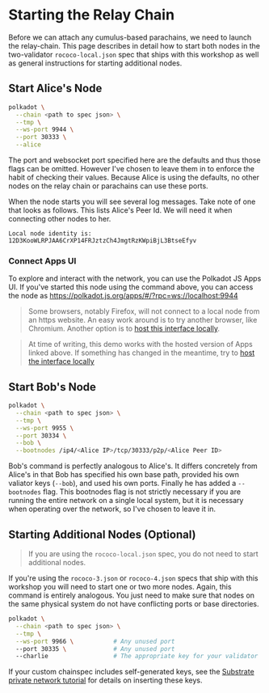 # Starting the Relay Chain

Before we can attach any cumulus-based parachains, we need to launch the relay-chain. This page
describes in detail how to start both nodes in the two-validator `rococo-local.json` spec that
ships with this workshop as well as general instructions for starting additional nodes.

## Start Alice's Node

```bash
polkadot \
  --chain <path to spec json> \
  --tmp \
  --ws-port 9944 \
  --port 30333 \
  --alice
```

The port and websocket port specified here are the defaults and thus those flags can be omitted.
However I've chosen to leave them in to enforce the habit of checking their values. Because Alice is
using the defaults, no other nodes on the relay chain or parachains can use these ports.

When the node starts you will see several log messages. Take note of one that looks as follows. This
lists Alice's Peer Id. We will need it when connecting other nodes to her.

```
Local node identity is: 12D3KooWLRPJAA6CrXP14FRJztzCh4JmgtRzKWpiBjL3BtseEfyv
```

### Connect Apps UI

To explore and interact with the network, you can use the Polkadot JS Apps UI. If you've started
this node using the command above, you can access the node as
https://polkadot.js.org/apps/#/?rpc=ws://localhost:9944

> Some browsers, notably Firefox, will not connect to a local node from an https website. An easy
> work around is to try another browser, like Chromium. Another option is to
> [host this interface locally](https://github.com/polkadot-js/apps#development).

> At time of writing, this demo works with the hosted version of Apps linked above. If something has
> changed in the meantime, try to
> [host the interface locally](https://github.com/polkadot-js/apps#development)

## Start Bob's Node

```bash
polkadot \
  --chain <path to spec json> \
  --tmp \
  --ws-port 9955 \
  --port 30334 \
  --bob \
  --bootnodes /ip4/<Alice IP>/tcp/30333/p2p/<Alice Peer ID>
```

Bob's command is perfectly analogous to Alice's. It differs concretely from Alice's in that Bob has
specified his own base path, provided his own valiator keys (`--bob`), and used his own ports.
Finally he has added a `--bootnodes` flag. This bootnodes flag is not strictly necessary if you are
running the entire network on a single local system, but it is necessary when operating over the
network, so I've chosen to leave it in.

## Starting Additional Nodes (Optional)

> If you are using the `rococo-local.json` spec, you do not need to start additional nodes.

If you're using the `rococo-3.json` or `rococo-4.json` specs that ship with this workshop you will
need to start one or two more nodes. Again, this command is entirely analogous. You just need to
make sure that nodes on the same physical system do not have conflicting ports or base directories.

```bash
polkadot \
  --chain <path to spec json> \
  --tmp \
  --ws-port 9966 \           # Any unused port
  --port 30335 \             # Any unused port
  --charlie                  # The appropriate key for your validator
```

If your custom chainspec includes self-generated keys, see the
[Substrate private network tutorial](https://substrate.dev/docs/en/tutorials/start-a-private-network/customchain#add-keys-to-keystore)
for details on inserting these keys.

